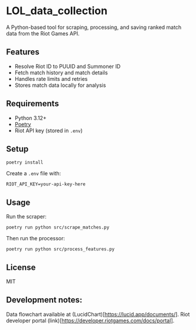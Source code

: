 # LOL_data_collection

A Python-based tool for scraping, processing, and saving ranked match data from the Riot Games API.

## Features

- Resolve Riot ID to PUUID and Summoner ID
- Fetch match history and match details
- Handles rate limits and retries
- Stores match data locally for analysis

## Requirements

- Python 3.12+
- [Poetry](https://python-poetry.org/)
- Riot API key (stored in `.env`)

## Setup

```
poetry install
```

Create a `.env` file with:

```
RIOT_API_KEY=your-api-key-here
```

## Usage

Run the scraper:

```
poetry run python src/scrape_matches.py
```

Then run the processor:

```
poetry run python src/process_features.py
```

## License

MIT

## Development notes:

Data flowchart available at (LucidChart)[https://lucid.app/documents/].
Riot developer portal (link)[https://developer.riotgames.com/docs/portal].
